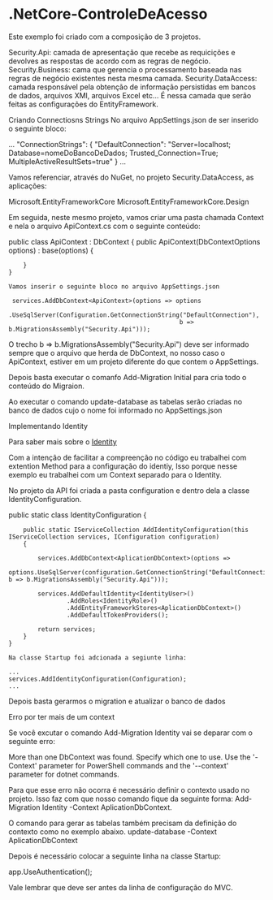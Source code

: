 # .NetCore-ControleDeAcesso

Este exemplo foi criado com a composição de 3 projetos.

Security.Api: camada de apresentação que recebe as requicições e devolves as respostas de acordo com as regras de negócio.
Security.Business: cama que gerencia o processamento baseada nas regras de negócio existentes nesta mesma camada.
Security.DataAccess: camada responsável pela obtenção de informação persistidas em bancos de dados, arquivos XMl, arquivos Excel etc...
É nessa camada que serão feitas as configurações do EntityFramework.

Criando Connectiosns Strings
    No arquivo AppSettings.json de ser inserido o seguinte bloco:
   
 ...
"ConnectionStrings": {
    "DefaultConnection": "Server=localhost; Database=nomeDoBancoDeDados; Trusted_Connection=True; MultipleActiveResultSets=true"
  }
  ...

Vamos referenciar, através do NuGet, no projeto Security.DataAccess, as aplicações:

Microsoft.EntityFrameworkCore
Microsoft.EntityFrameworkCore.Design

Em seguida, neste mesmo projeto, vamos criar uma pasta chamada Context e nela o arquivo ApiContext.cs com o seguinte conteúdo:

 public class ApiContext : DbContext
    {
        public ApiContext(DbContextOptions<ApiContext> options) : base(options)
        {

        }
    }

    Vamos inserir o seguinte bloco no arquivo AppSettings.json

     services.AddDbContext<ApiContext>(options => options
                                                  .UseSqlServer(Configuration.GetConnectionString("DefaultConnection"),
                                                   b => b.MigrationsAssembly("Security.Api")));


O trecho  b => b.MigrationsAssembly("Security.Api") deve ser informado sempre que o arquivo que herda de DbContext, no nosso caso
o ApiContext, estiver em um projeto diferente do que contem o AppSettings.

Depois basta executar o comanfo Add-Migration Initial para cria todo o conteúdo do Migraion.

Ao executar o comando update-database as tabelas serão criadas no banco de dados cujo o nome foi informado no AppSettings.json

Implementando Identity

Para saber mais sobre o <a href="https://docs.microsoft.com/pt-br/aspnet/core/security/authentication/identity?view=aspnetcore-2.2&tabs=visual-studio" target="_blank">Identity</a>

Com a intenção de facilitar a compreenção no código eu trabalhei com extention Method para a configuração do identiy, Isso 
porque nesse exemplo eu trabalhei com um Context separado para o Identity.

No projeto da API foi criada a pasta configuration e dentro dela a classe IdentityConfiguration.

 public static class IdentityConfiguration
    {

        public static IServiceCollection AddIdentityConfiguration(this IServiceCollection services, IConfiguration configuration)
        {

            services.AddDbContext<AplicationDbContext>(options =>
            options.UseSqlServer(configuration.GetConnectionString("DefaultConnection"), b => b.MigrationsAssembly("Security.Api")));

            services.AddDefaultIdentity<IdentityUser>()
                    .AddRoles<IdentityRole>()
                    .AddEntityFrameworkStores<AplicationDbContext>()
                    .AddDefaultTokenProviders();

            return services;
        }
    }

    Na classe Startup foi adcionada a segiunte linha:

    ...
    services.AddIdentityConfiguration(Configuration);
    ...

Depois basta gerarmos o migration e atualizar o banco de dados

Erro por ter mais de um context

Se você excutar o comando Add-Migration Identity vai se deparar com o seguinte erro:

More than one DbContext was found. Specify which one to use. Use the '-Context' parameter for PowerShell commands and the '--context' parameter for dotnet commands.


Para que esse erro não ocorra é necessário definir o contexto usado no projeto. Isso faz com que nosso comando fique da seguinte forma:
Add-Migration Identity -Context AplicationDbContext.

O comando para gerar as tabelas também precisam da definição do contexto como no exemplo abaixo.
update-database -Context AplicationDbContext

Depois é necessário colocar a seguinte linha na classe Startup:

 app.UseAuthentication();
 
 Vale lembrar que deve ser antes da linha de configuração do MVC.
           


